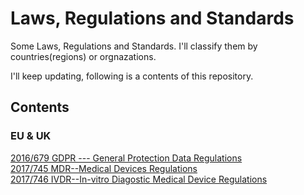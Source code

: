 # Laws, Regulations and Standards
Some Laws, Regulations and Standards. I'll classify them by countries(regions) or orgnazations.

I'll keep updating, following is a contents of this repository.

## Contents
### EU & UK
[2016/679 GDPR --- General Protection Data Regulations](https://github.com/DIJUNLIAO/Laws_Regulations_and_Standards/blob/main/EU%26UK/GDPR.pdf)
<br>[2017/745 MDR--Medical Devices Regulations](https://github.com/DIJUNLIAO/Laws_Regulations_and_Standards/blob/main/EU%26UK/EU%202017-745%20MDR%20Medical%20Devices%20Regulations.pdf)
<br>[2017/746 IVDR--In-vitro Diagostic Medical Device Regulations](https://github.com/DIJUNLIAO/Laws_Regulations_and_Standards/blob/main/EU%26UK/EU%202017-746%20IVDR%20In-vitro%20Diagostic%20Medical%20Device%20Regulations.pdf)


